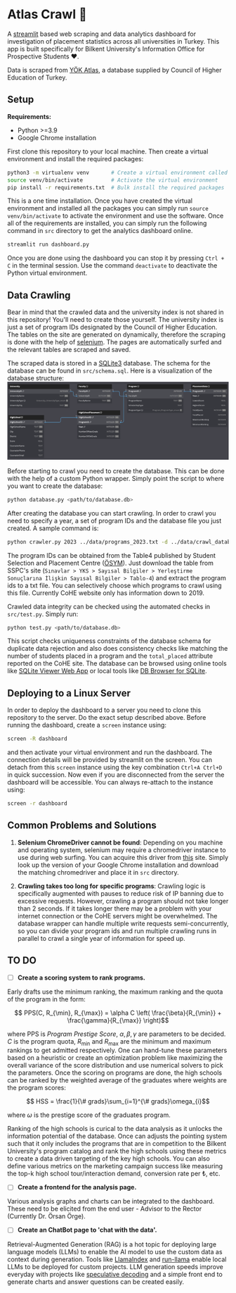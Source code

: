 # Atlas Crawl 🧭

A [streamlit](https://streamlit.io/) based web scraping and data analytics dashboard for investigation of placement statistics across all universities in Turkey. This app is built specifically for Bilkent University's Information Office for Prospective Students ❤️.

Data is scraped from [YÖK Atlas](https://yokatlas.yok.gov.tr), a database supplied by Council of Higher Education of Turkey.

## Setup
**Requirements:**
- Python >=3.9
- Google Chrome installation 

First clone this repository to your local machine. Then create a virtual environment and install the required packages:
```bash
python3 -m virtualenv venv       # Create a virtual environment called 'venv'
source venv/bin/activate         # Activate the virtual environment
pip install -r requirements.txt  # Bulk install the required packages
```
This is a one time installation. Once you have created the virtual environment and installed all the packages you can simply run `source venv/bin/activate` to activate the environment and use the software. Once all of the requirements are installed, you can simply run the following command in `src` directory to get the analytics dashboard online.

```bash
streamlit run dashboard.py
```

Once you are done using the dashboard you can stop it by pressing `Ctrl + C` in the terminal session. Use the command `deactivate` to deactivate the Python virtual environment.

## Data Crawling
Bear in mind that the crawled data and the university index is not shared in this repository! You'll need to create those yourself. The university index is just a set of program IDs designated by the Council of Higher Education. The tables on the site are generated on dynamically, therefore the scraping is done with the help of [selenium](https://www.selenium.dev/documentation/webdriver/). The pages are automatically surfed and the relevant tables are scraped and saved. 

The scraped data is stored in a [SQLite3](https://www.sqlite.org/docs.html) database. The schema for the database can be found in `src/schema.sql`. Here is a visualization of the database structure:
![schema](figures/schema_vis.png)

Before starting to crawl you need to create the database. This can be done with the help of a custom Python wrapper. Simply point the script to where you want to create the database:
```bash
python database.py <path/to/database.db>
```
After creating the database you can start crawling. In order to crawl you need to specify a year, a set of program IDs and the database file you just created. A sample command is:

```bash
python crawler.py 2023 ../data/programs_2023.txt -d ../data/crawl_database.db
```

The program IDs can be obtained from the Table4 published by Student Selection and Placement Centre ([ÖSYM](https://www.osym.gov.tr/)). Just download the table from SSPC's site (`Sınavlar > YKS > Sayısal Bilgiler > Yerleştirme Sonuçlarına İlişkin Sayısal Bilgiler > Tablo-4`) and extract the program ids to a txt file. You can selectively choose which programs to crawl using this file. Currently CoHE website only has information down to 2019.

Crawled data integrity can be checked using the automated checks in `src/test.py`. Simply run:
```bash
python test.py <path/to/database.db>
```

This script checks uniqueness constraints of the database schema for duplicate data rejection and also does consistency checks like matching the number of students placed in a program and the `total_placed` attribute reported on the CoHE site. The database can be browsed using online tools like [SQLite Viewer Web App](https://sqliteviewer.app/) or local tools like [DB Browser for SQLite](https://sqlitebrowser.org/).


## Deploying to a Linux Server
In order to deploy the dashboard to a server you need to clone this repository to the server. Do the exact setup described above. Before running the dashboard, create a `screen` instance using:
```bash
screen -R dashboard
```
and then activate your virtual environment and run the dashboard. The connection details will be provided by streamlit on the screen. You can detach from this `screen` instance using the key combination `Ctrl+A Ctrl+D` in quick succession. Now even if you are disconnected from the server the dashboard will be accessible. You can always re-attach to the instance using:
```bash
screen -r dashboard
```


## Common Problems and Solutions
1. **Selenium ChromeDriver cannot be found**:
Depending on you machine and operating system, selenium may require a chromedriver instance to use during web surfing. You can acquire this driver from [this](https://chromedriver.chromium.org/downloads) site. Simply look up the version of your Google Chrome installation and download the matching chromedriver and place it in `src` directory.

2. **Crawling takes too long for specific programs**:
Crawling logic is specifically augmented with pauses to reduce risk of IP banning due to excessive requests. However, crawling a program should not take longer than 2 seconds. If it takes longer there may be a problem with your internet connection or the CoHE servers might be overwhelmed. The database wrapper can handle multiple write requests semi-concurrently, so you can divide your program ids and run multiple crawling runs in parallel to crawl a single year of information for speed up. 



## TO DO
- [ ] **Create a scoring system to rank programs.**

Early drafts use the minimum ranking, the maximum ranking and the quota of the program in the form:
```math
	PPS(C, R_{\min}, R_{\max}) = \alpha C  \left( \frac{\beta}{R_{\min}} + \frac{\gamma}{R_{\max}} \right)
```

where PPS is *Program Prestige Score*, $\alpha, \beta, \gamma$ are parameters to be decided. $C$ is the program quota, $R_{\min}$ and $R_{\max}$ are the minimum and maximum rankings to get admitted respectively. One can hand-tune these parameters based on a heuristic or create an optimization problem like maximizing the overall variance of the score distribution and use numerical solvers to pick the parameters. Once the scoring on programs are done, the high schools can be ranked by the weighted average of the graduates where weights are the program scores:
```math
    HSS = \frac{1}{\# grads}\sum_{i=1}^{\# grads}\omega_{i}
```
where $\omega$ is the prestige score of the graduates program.

Ranking of the high schools is curical to the data analysis as it unlocks the information potential of the database. Once can adjusts the pointing system such that it only includes the programs that are in competition to the Bilkent University's program catalog and rank the high schools using these metrics to create a data driven targeting of the key high schools. You can also define various metrics on the marketing campaign success like measuring the top-k high school tour/interaction demand, conversion rate per ₺, etc.


- [ ] **Create a frontend for the analysis page.**

Various analysis graphs and charts can be integrated to the dashboard. These need to be elicited from the end user - Advisor to the Rector (Currently Dr. Örsan Örge).


- [ ] **Create an ChatBot page to 'chat with the data'.**
      
Retrieval-Augmented Generation (RAG) is a hot topic for deploying large language models (LLMs) to enable the AI model to use the custom data as context during generation. Tools like [LlamaIndex](https://llamahub.ai/) and [run-llama](https://github.com/run-llama/rags) enable local LLMs to be deployed for custom projects. LLM generation speeds improve everyday with projects like [speculative decoding](https://arxiv.org/abs/2310.07177) and a simple front end to generate charts and answer questions can be created easily.
